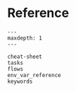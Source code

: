 # Reference

```{toctree}
---
maxdepth: 1
---

cheat-sheet
tasks
flows
env_var_reference
keywords
```
